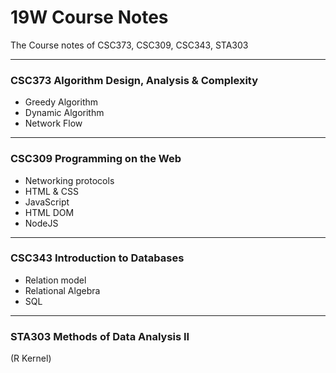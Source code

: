 # 19W Course Notes
The Course notes of CSC373, CSC309, CSC343, STA303

***
### CSC373 Algorithm Design, Analysis & Complexity
 - Greedy Algorithm
 - Dynamic Algorithm
 - Network Flow
***

### CSC309 Programming on the Web
 - Networking protocols
 - HTML & CSS
 - JavaScript
 - HTML DOM
 - NodeJS
***
### CSC343 Introduction to Databases
 - Relation model
 - Relational Algebra
 - SQL
***
### STA303 Methods of Data Analysis II
(R Kernel) <br>


